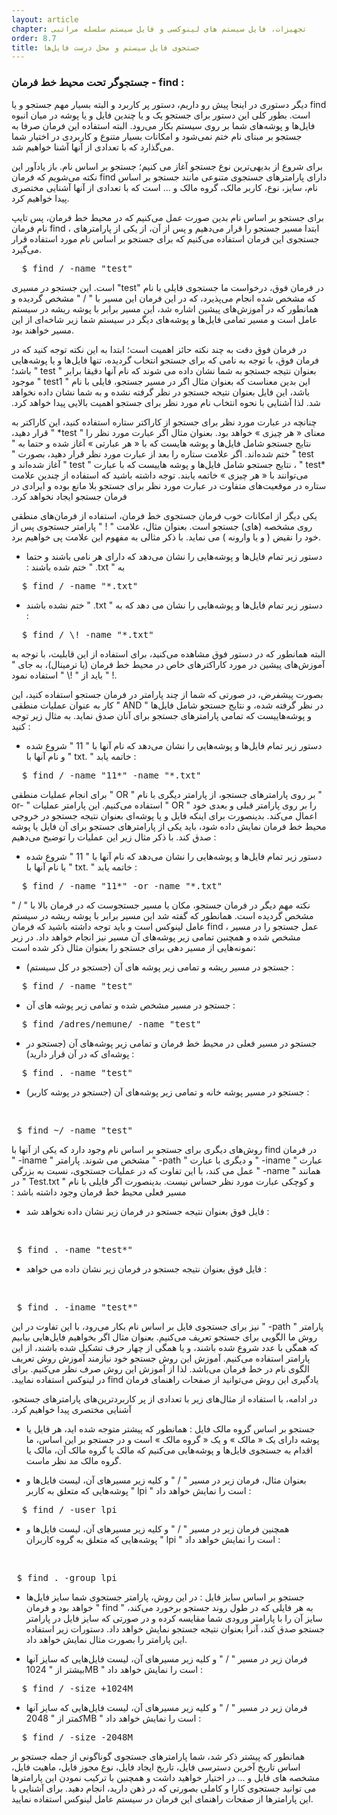 ```yaml
---
layout: article
chapter: تجهیزات، فایل سیستم های لینوکسی و فایل سیستم سلسله مراتبی
order: 8.7
title: جستجوی فایل سیستم و محل درست فایل‌ها
---
```


### جستجوگر تحت محیط خط فرمان - find :

دیگر دستوری در اینجا پیش رو داریم، دستور پر کاربرد و البته بسیار مهم جستجو و یا find است. بطور کلی این دستور برای جستجو یک و یا چندین فایل و یا پوشه در میان انبوه فایل‌ها و پوشه‌های شما بر روی سیستم بکار می‌رود. البته استفاده این فرمان صرفا به جستجو بر مبنای نام ختم نمی‌شود و امکانات بسیار متنوع و کاربردی در اختیار شما می‌گذارد که با تعدادی از آنها آشنا خواهیم شد.

برای شروع از بدیهی‌ترین نوع جستجو آغاز می کنیم؛ جستجو بر اساس نام. باز یادآور این نکته می‌شویم که فرمان find دارای پارامترهای جستجوی متنوعی مانند جستجو بر اساس نام، سایز، نوع، کاربر مالک، گروه مالک و ... است که با تعدادی از آنها آشنایی مختصری پیدا خواهیم کرد.

برای جستجو بر اساس نام بدین صورت عمل می‌کنیم که در محیط خط فرمان، پس تایپ نام فرمان find ، ابتدا مسیر جستجو را قرار می‌دهیم و پس از آن، از یکی از پارامترهای جستجوی این فرمان استفاده می‌کنیم که برای جستجو بر اساس نام مورد استفاده قرار می‌گیرد.


<pre>
‪  $ find / -name "test"
</pre>

‫در فرمان فوق، درخواست ما جستجوی فایلی با نام "test" است. این جستجو در مسیری که مشخص شده انجام می‌پذیرد، که در این فرمان این مسیر با " / " ‬مشخص گردیده و همانطور که در آموزش‌های پیشین اشاره شد، این مسیر برابر با پوشه ریشه در سیستم عامل است و مسیر تمامی فایل‌ها و پوشه‌های دیگر در سیستم شما زیر شاخه‌ای از این مسیر خواهند بود.

‫در فرمان فوق دقت به چند نکته حائز اهمیت است؛ ابتدا به این نکته توجه کنید که در فرمان فوق، با توجه به نامی که برای جستجو انتخاب گردیده، تنها فایل‌ها و یا پوشه‌هایی بعنوان نتیجه جستجو به شما نشان داده می شوند که نام آنها دقیقا برابر " test " باشد؛ این بدین معناست که بعنوان مثال اگر در مسیر جستجو، فایلی با نام " test1 " موجود باشد، این فایل بعنوان نتیجه جستجو در نظر گرفته نشده و به شما نشان داده نخواهد شد. لذا آشنایی با نحوه انتخاب نام مورد نظر برای جستجو اهمیت بالایی پیدا خواهد کرد.‬

چنانچه در عبارت مورد نظر برای جستجو از کاراکتر ستاره استفاده کنید، این کاراکتر به معنای « هر چیزی » خواهد بود. بعنوان مثال اگر عبارت مورد نظر را " ‫test* " قرار دهید، نتایج جستجو شامل فایل‌ها و پوشه هایست که با « هر عبارتی » آغاز شده و حتما به " test " ختم شده‌اند. اگر علامت ستاره را بعد از عبارت مورد نظر قرار دهید، بصورت " *test " ، نتایج جستجو شامل فایل‌ها و پوشه هاییست که با عبارت " test " آغاز شده‌اند و می‌توانند با « هر چیزی » خاتمه یابند. توجه داشته باشید که استفاده از چندین علامت ستاره در موقعیت‌های متفاوت در عبارت مورد نظر برای جستجو بلا مانع بوده و ایرادی در فرمان جستجو ایجاد نخواهد کرد.‬

یکی دیگر از امکانات خوب فرمان جستجوی خط فرمان، استفاده از فرمان‌های منطقی روی مشخصه (های) جستجو است. بعنوان مثال، علامت " ! " پارامتر جستجوی پس از خود را نقیض ( و یا وارونه ) می نماید. با ذکر مثالی به مفهوم این علامت پی خواهیم برد.

- ‫دستور زیر  تمام فایل‌ها و پوشه‌هایی را نشان می‌دهد که دارای هر نامی باشند و حتما به " txt. " ختم شده باشند :‬


<pre>
‪  $ find / -name "*.txt"
</pre>

- ‫دستور زیر تمام فایل‌ها و پوشه‌هایی را نشان می دهد که به " txt. " ختم نشده باشند :‬


<pre>
‪  $ find / \! -name "*.txt"
</pre>

البته همانطور که در دستور فوق مشاهده می‌کنید، برای استفاده از این قابلیت، با توجه به آموزش‌های پیشین در مورد کاراکترهای خاص در محیط خط فرمان (یا ترمینال)، به جای " ! " باید از " !\ "‬ استفاده نمود.

بصورت پیشفرض، در صورتی که شما از چند پارامتر در فرمان جستجو استفاده کنید، این کار به عنوان عملیات منطقی " AND " در نظر گرفته شده، و نتایج جستجو شامل فایل‌ها و پوشه‌هاییست که تمامی پارامتر‌های جستجو برای آنان صدق نماید. به مثال زیر توجه کنید :

- دستور زیر تمام فایل‌ها و پوشه‌هایی را نشان می‌دهد که نام آنها با " 11 " شروع شده و نام آنها با " txt. " خاتمه یابد :


<pre>
‪  $ find / -name "11*" -name "*.txt"
</pre>

برای انجام عملیات منطقی " OR " بر روی پارامترهای جستجو، از پارامتر دیگری با نام " or- " استفاده می‌کنیم. این پارامتر عملیات " OR " را بر روی پارامتر قبلی و بعدی خود اعمال می‌کند. بدینصورت برای اینکه فایل و یا پوشه‌ای بعنوان نتیجه جستجو در خروجی محیط خط فرمان نمایش داده شود، باید یکی از پارامتر‌های جستجو برای آن فایل یا پوشه صدق کند. با ذکر مثال زیر این عملیات را توضیح می‌دهیم :

- دستور زیر تمام فایل‌ها و پوشه‌هایی را نشان می‌دهد که نام آنها با " 11 " شروع شده یا نام آنها با " txt. " خاتمه یابد :


<pre>
‪  $ find / -name "11*" -or -name "*.txt"
</pre>

نکته مهم دیگر در فرمان جستجو، مکان یا مسیر جستجوست که در فرمان بالا با " / " مشخص گردیده است. همانطور که گفته شد این مسیر برابر با پوشه ریشه در سیستم عامل لینوکس است و باید توجه داشته باشید که فرمان find ، عمل جستجو را در مسیر مشخص شده و همچنین تمامی زیر پوشه‌های آن مسیر نیز انجام خواهد داد. در زیر نمونه‌هایی از مسیر دهی برای جستجو را بعنوان مثال ذکر شده است:


- جستجو در مسیر ریشه و تمامی زیر پوشه های آن (جستجو در کل سیستم) :

<pre>
‪  $ find / -name "test"
</pre>

- جستجو در مسیر مشخص شده و تمامی زیر پوشه های آن :

<pre>
‪  $ find /adres/nemune/ -name "test"
</pre>


- جستجو در مسیر فعلی در محیط خط فرمان و تمامی زیر پوشه‌های آن (جستجو در پوشه‌ای که در آن قرار دارید) :

<pre>
‪  $ find . -name "test"
</pre>

- جستجو در مسیر پوشه خانه و تمامی زیر پوشه‌های آن (جستجو در پوشه کاربر) :

‪<pre>
  $ find ~/ -name "test"
</pre>


‫در فرمان find روش‌های دیگری برای جستجو بر اساس نام وجود دارد که یکی از آنها با عبارت " iname- " و دیگری با عبارت " path- " مشخص می شوند.‬
‫پارامتر " iname- " همانند " name- " عمل می کند، با این تفاوت که در عملیات جستجوی، نسبت به بزرگی و کوچکی عبارت مورد نظر حساس نیست. بدینصورت اگر فایلی با نام " Test.txt " در مسیر فعلی محیط خط فرمان وجود داشته باشد :‬

- فایل فوق بعنوان نتیجه جستجو در فرمان زیر نشان داده نخواهد شد :

‪<pre>
  $ find . -name "test*"
</pre>

- فایل فوق بعنوان نتیجه جستجو در فرمان زیر نشان داده می خواهد :

‪<pre>
  $ find . -iname "test*"
</pre>

‫پارامتر " path- " نیز برای جستجوی فایل بر اساس نام بکار می‌رود، با این تفاوت در این روش ما الگویی برای جستجو تعریف می‌کنیم. بعنوان مثال اگر بخواهیم فایل‌هایی بیابیم که همگی با عدد شروع شده باشند، و یا همگی از چهار حرف تشکیل شده باشند، از این پارامتر استفاده می‌کنیم. آموزش این روش جستجو خود نیازمند آموزش روش تعریف الگوی نام در خط فرمان می‌باشد. لذا از آموزش این روش صرف نظر می‌کنیم. برای یادگیری این روش می‌توانید از صفحات راهنمای فرمان find در لینوکس استفاده نمایید.‬

در ادامه، با ‫استفاده از مثال‌های زیر با تعدادی از پر کاربردترین‌های پارامترهای جستجو، آشنایی مختصری پیدا خواهیم کرد.‬

- جستجو بر اساس گروه مالک فایل : همانطور که پیشتر متوجه شده اید، هر فایل یا پوشه دارای یک « مالک » و یک « گروه مالک » است و در جستجو بر این اساس، ما اقدام به جستجوی فایل‌ها و پوشه‌هایی می‌کنیم که مالک یا گروه مالک آن، مالک یا گروه مالک مد نظر ماست.

- بعنوان مثال، فرمان زیر در مسیر " / " و کلیه زیر مسیرهای آن، لیست فایل‌ها و پوشه‌هایی که متعلق به کاربر " lpi " است را نمایش خواهد داد :

<pre>
‪  $ find / -user lpi
</pre>


- همچنین فرمان زیر در مسیر " / " و کلیه زیر مسیرهای آن، لیست فایل‌ها و پوشه‌هایی که متعلق به گروه کاربران " lpi " است را نمایش خواهد داد :

‪<pre>
  $ find . -group lpi
</pre>


- جستجو بر اساس سایز فایل : در این روش، پارامتر جستجوی شما سایز فایل‌ها خواهد بود و فرمان " find " به هر فایلی که در طول روند جستجو برخورد می‌کند، سایز آن را با پارامتر ورودی شما مقایسه کرده و در صورتی که سایز فایل در پارامتر جستجو صدق کند، آنرا بعنوان نتیجه جستجو نمایش خواهد داد. دستورات زیر استفاده این پارامتر را بصورت مثال نمایش خواهد داد.

- فرمان زیر در مسیر " / " و کلیه زیر مسیر‌های آن، لیست فایل‌هایی که سایز آنها بیشتر از " 1024MB " است را نمایش خواهد داد :

<pre>
‪  $ find / -size +1024M
</pre>


- فرمان زیر در مسیر " / " و کلیه زیر مسیرهای آن، لیست فایل‌هایی که سایز آنها کمتر از " 2048MB " است را نمایش خواهد داد :
<pre>
‪  $ find / -size -2048M
</pre>


همانطور که پیشتر ذکر شد، شما پارامترهای جستجوی گوناگونی از جمله جستجو بر اساس تاریخ آخرین دسترسی فایل، تاریخ ایجاد فایل، نوع مجوز فایل، ماهیت فایل، مشخصه های فایل و ... در اختیار خواهید داشت و همچنین با ترکیب نمودن این پارامترها می توانید جستجوی کارا و کاملی بصورتی که در ذهن دارید، انجام دهید. برای آشنایی با این پارامترها از صفحات راهنمای این فرمان در سیستم عامل لینوکس استفاده نمایید.











